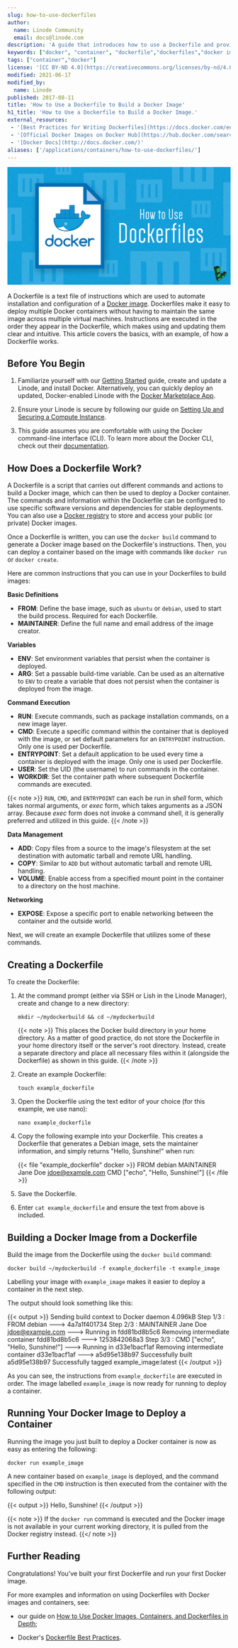 ```yaml
---
slug: how-to-use-dockerfiles
author:
  name: Linode Community
  email: docs@linode.com
description: 'A guide that introduces how to use a Dockerfile and provides examples on how to use it to build and run a Docker image on your Linode.'
keywords: ["docker", "container", "dockerfile","dockerfiles","docker image","docker images"]
tags: ["container","docker"]
license: '[CC BY-ND 4.0](https://creativecommons.org/licenses/by-nd/4.0)'
modified: 2021-06-17
modified_by:
  name: Linode
published: 2017-08-11
title: 'How to Use a Dockerfile to Build a Docker Image'
h1_title: 'How to Use a Dockerfile to Build a Docker Image.'
external_resources:
 - '[Best Practices for Writing Dockerfiles](https://docs.docker.com/engine/userguide/eng-image/dockerfile_best-practices)'
 - '[Official Docker Images on Docker Hub](https://hub.docker.com/search?q=&type=image&image_filter=official&page=1)'
 - '[Docker Docs](http://docs.docker.com/)'
aliases: ['/applications/containers/how-to-use-dockerfiles/']
---
```

![How to Use a Dockerfile](how-to-use-dockerfile.png "How to Use a Dockerfile")

A Dockerfile is a text file of instructions which are used to automate installation and configuration of a [Docker image](/docs/guides/introduction-to-docker/#docker-images). Dockerfiles make it easy to deploy multiple Docker containers without having to maintain the same image across multiple virtual machines. Instructions are executed in the order they appear in the Dockerfile, which makes using and updating them clear and intuitive. This article covers the basics, with an example, of how a Dockerfile works.

## Before You Begin

1.  Familiarize yourself with our [Getting Started](/docs/products/platform/accounts/get-started/) guide, create and update a Linode, and install Docker. Alternatively, you can quickly deploy an updated, Docker-enabled Linode with the [Docker Marketplace App](https://www.linode.com/marketplace/apps/linode/docker/).

2.  Ensure your Linode is secure by following our guide on [Setting Up and Securing a Compute Instance](/docs/guides/set-up-and-secure/).

3.  This guide assumes you are comfortable with using the Docker command-line interface (CLI). To learn more about the Docker CLI, check out their [documentation](https://docs.docker.com/engine/reference/commandline/cli/).

## How Does a Dockerfile Work?

A Dockerfile is a script that carries out different commands and actions to build a Docker image, which can then be used to deploy a Docker container. The commands and information within the Dockerfile can be configured to use specific software versions and dependencies for stable deployments. You can also use a [Docker registry](https://docs.docker.com/registry/) to store and access your public (or private) Docker images.

Once a Dockerfile is written, you can use the `docker build` command to generate a Docker image based on the Dockerfile's instructions. Then, you can deploy a container based on the image with commands like `docker run` or `docker create`.

Here are common instructions that you can use in your Dockerfiles to build images:

**Basic Definitions**

- **FROM**: Define the base image, such as `ubuntu` or `debian`, used to start the build process. Required for each Dockerfile.
- **MAINTAINER**: Define the full name and email address of the image creator.

**Variables**

- **ENV**: Set environment variables that persist when the container is deployed.
- **ARG**: Set a passable build-time variable. Can be used as an alternative to `ENV` to create a variable that does not persist when the container is deployed from the image.

**Command Execution**

- **RUN**: Execute commands, such as package installation commands, on a new image layer.
- **CMD**: Execute a specific command within the container that is deployed with the image, or set default parameters for an `ENTRYPOINT` instruction. Only one is used per Dockerfile.
- **ENTRYPOINT**: Set a default application to be used every time a container is deployed with the image. Only one is used per Dockerfile.
- **USER**: Set the UID (the username) to run commands in the container.
- **WORKDIR**: Set the container path where subsequent Dockerfile commands are executed.

{{< note >}}
`RUN`, `CMD`, and `ENTRYPOINT` can each be run in *shell* form, which takes normal arguments, or *exec* form, which takes arguments as a JSON array. Because *exec* form does not invoke a command shell, it is generally preferred and utilized in this guide.
{{< /note >}}

**Data Management**

- **ADD**: Copy files from a source to the image's filesystem at the set destination with automatic tarball and remote URL handling.
- **COPY**: Similar to `ADD` but without automatic tarball and remote URL handling.
- **VOLUME**: Enable access from a specified mount point in the container to a directory on the host machine.

**Networking**

- **EXPOSE**: Expose a specific port to enable networking between the container and the outside world.

Next, we will create an example Dockerfile that utilizes some of these commands.

## Creating a Dockerfile

To create the Dockerfile:

1.  At the command prompt (either via SSH or Lish in the Linode Manager), create and change to a new directory:

        mkdir ~/mydockerbuild && cd ~/mydockerbuild

    {{< note >}}
This places the Docker build directory in your home directory. As a matter of good practice, do not store the Dockerfile in your home directory itself or the server's root directory. Instead, create a separate directory and place all necessary files within it (alongside the Dockerfile) as shown in this guide.
{{< /note >}}

2.  Create an example Dockerfile:

        touch example_dockerfile

3.  Open the Dockerfile using the text editor of your choice (for this example, we use nano):

        nano example_dockerfile

4.  Copy the following example into your Dockerfile. This creates a Dockerfile that generates a Debian image, sets the maintainer information, and simply returns "Hello, Sunshine!" when run:

    {{< file "example_dockerfile" docker >}}
FROM debian
MAINTAINER Jane Doe jdoe@example.com
CMD ["echo", "Hello, Sunshine!"]
{{< /file >}}

5.  Save the Dockerfile.

6.  Enter `cat example_dockerfile` and ensure the text from above is included.

## Building a Docker Image from a Dockerfile

Build the image from the Dockerfile using the `docker build` command:

    docker build ~/mydockerbuild -f example_dockerfile -t example_image

Labelling your image with `example_image` makes it easier to deploy a container in the next step.

The output should look something like this:

{{< output >}}
Sending build context to Docker daemon  4.096kB
Step 1/3 : FROM debian
 ---> 4a7a1f401734
Step 2/3 : MAINTAINER Jane Doe jdoe@example.com
 ---> Running in fdd81bd8b5c6
Removing intermediate container fdd81bd8b5c6
 ---> 1253842068a3
Step 3/3 : CMD ["echo", "Hello, Sunshine!"]
 ---> Running in d33e1bacf1af
Removing intermediate container d33e1bacf1af
 ---> a5d95e138b97
Successfully built a5d95e138b97
Successfully tagged example_image:latest
{{< /output >}}

As you can see, the instructions from `example_dockerfile` are executed in order. The image labelled `example_image` is now ready for running to deploy a container.

## Running Your Docker Image to Deploy a Container

Running the image you just built to deploy a Docker container is now as easy as entering the following:

    docker run example_image

A new container based on `example_image` is deployed, and the command specified in the `CMD` instruction is then executed from the container with the following output:

{{< output >}}
Hello, Sunshine!
{{< /output >}}

{{< note >}}
If the `docker run` command is executed and the Docker image is not available in your current working directory, it is pulled from the Docker registry instead.
{{</ note >}}

## Further Reading

Congratulations! You've built your first Dockerfile and run your first Docker image.

For more examples and information on using Dockerfiles with Docker images and containers, see:

-   our guide on [How to Use Docker Images, Containers, and Dockerfiles in Depth](/docs/guides/docker-images-containers-and-dockerfiles-in-depth);

-   Docker's [Dockerfile Best Practices](https://docs.docker.com/engine/userguide/eng-image/dockerfile_best-practices/).
